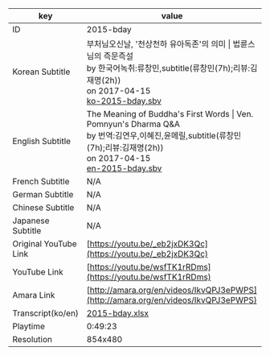 |  key  |  value  |
|-------|---------|
| ID            | 2015-bday |
| Korean Subtitle | 부처님오신날, '천상천하 유아독존'의 의미 \| 법륜스님의 즉문즉설<br>by 한국어녹취:류창민,subtitle(류창민(7h);리뷰:김재명(2h))<br>on 2017-04-15<br>[ko-2015-bday.sbv](https://github.com/jungtosociety/dharma-qna/raw/master/sub/2015-bday/ko-2015-bday.sbv)<br>|
| English Subtitle | The Meaning of Buddha's First Words \| Ven. Pomnyun's Dharma Q&A<br>by 번역:김연우,이혜진,윤메릴,subtitle(류창민(7h);리뷰:김재명(2h))<br>on 2017-04-15<br>[en-2015-bday.sbv](https://github.com/jungtosociety/dharma-qna/raw/master/sub/2015-bday/en-2015-bday.sbv)<br>|
| French Subtitle | N/A |
| German Subtitle | N/A |
| Chinese Subtitle | N/A |
| Japanese Subtitle | N/A |
| Original YouTube Link  | [https://youtu.be/_eb2jxDK3Qc](https://youtu.be/_eb2jxDK3Qc) |
| YouTube Link  | [https://youtu.be/wsfTK1rRDms](https://youtu.be/wsfTK1rRDms) |
| Amara Link    | [http://amara.org/en/videos/IkvQPJ3ePWPS](http://amara.org/en/videos/IkvQPJ3ePWPS) |
| Transcript(ko/en) | [2015-bday.xlsx](https://github.com/jungtosociety/dharma-qna/raw/master/sub/2015-bday/2015-bday.xlsx) |
| Playtime | 0:49:23 |
| Resolution | 854x480|
